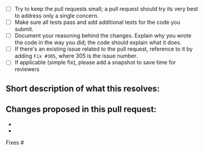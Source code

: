 - [ ] Try to keep the pull requests small; a pull request should try its very best to address only a single concern.
- [ ] Make sure all tests pass and add additional tests for the code you submit.
- [ ] Document your reasoning behind the changes. Explain why you wrote the code in the way you did; the code should explain what it does.
- [ ] If there's an existing issue related to the pull request, reference to it by adding `Fix #305`, where 305 is the issue number.
- [ ] If applicable (simple fix), please add a snapshot to save time for reviewers

## Short description of what this resolves:



## Changes proposed in this pull request:

-
-

Fixes #
